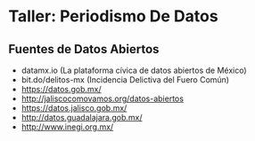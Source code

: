 # Taller: Periodismo De Datos

## Fuentes de Datos Abiertos

- datamx.io (La plataforma cívica de datos abiertos de México)
- bit.do/delitos-mx (Incidencia Delictiva del Fuero Común)
- https://datos.gob.mx/
- http://jaliscocomovamos.org/datos-abiertos
- https://datos.jalisco.gob.mx/
- http://datos.guadalajara.gob.mx/
- http://www.inegi.org.mx/
